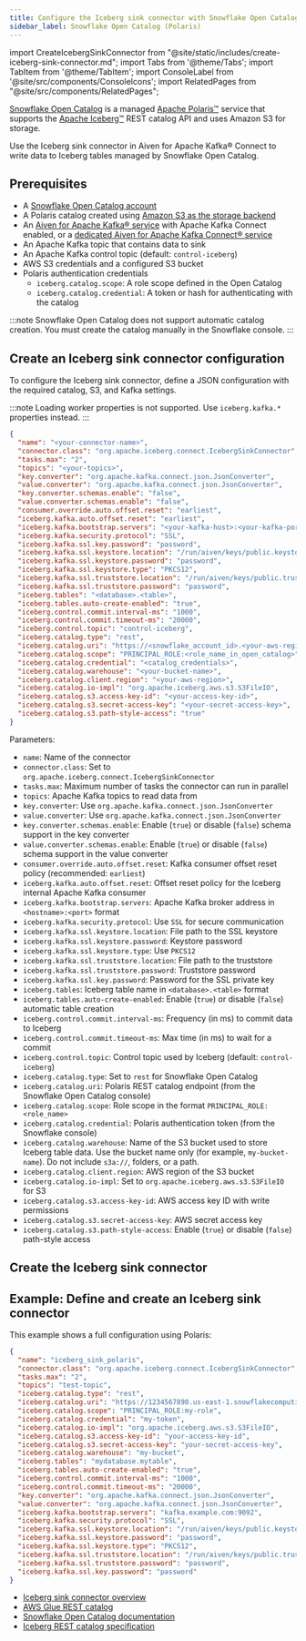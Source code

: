 ```yaml
---
title: Configure the Iceberg sink connector with Snowflake Open Catalog
sidebar_label: Snowflake Open Catalog (Polaris)
---
```


import CreateIcebergSinkConnector from "@site/static/includes/create-iceberg-sink-connector.md";
import Tabs from '@theme/Tabs';
import TabItem from '@theme/TabItem';
import ConsoleLabel from '@site/src/components/ConsoleIcons';
import RelatedPages from "@site/src/components/RelatedPages";

[Snowflake Open Catalog](https://other-docs.snowflake.com/en/opencatalog/overview) is a managed [Apache Polaris™](https://polaris.apache.org/) service that supports the [Apache Iceberg™](https://iceberg.apache.org/) REST catalog API and uses Amazon S3 for storage.

Use the Iceberg sink connector in Aiven for Apache Kafka® Connect to write data to
Iceberg tables managed by Snowflake Open Catalog.

## Prerequisites

- A [Snowflake Open Catalog account](https://other-docs.snowflake.com/en/opencatalog/create-open-catalog-account)
- A Polaris catalog created using
  [Amazon S3 as the storage backend](https://other-docs.snowflake.com/en/opencatalog/create-catalog#create-a-catalog-using-amazon-simple-storage-service-amazon-s3)
- An [Aiven for Apache Kafka® service](/docs/products/kafka/kafka-connect/howto/enable-connect)
  with Apache Kafka Connect enabled, or
  a [dedicated Aiven for Apache Kafka Connect® service](/docs/products/kafka/kafka-connect/get-started#apache_kafka_connect_dedicated_cluster)
- An Apache Kafka topic that contains data to sink
- An Apache Kafka control topic (default: `control-iceberg`)
- AWS S3 credentials and a configured S3 bucket
- Polaris authentication credentials
  - `iceberg.catalog.scope`: A role scope defined in the Open Catalog
  - `iceberg.catalog.credential`: A token or hash for authenticating with the catalog

:::note
Snowflake Open Catalog does not support automatic catalog creation. You must create the
catalog manually in the Snowflake console.
:::

## Create an Iceberg sink connector configuration

To configure the Iceberg sink connector, define a JSON configuration with the required catalog, S3, and Kafka settings.

:::note
Loading worker properties is not supported. Use `iceberg.kafka.*` properties instead.
:::

```json
{
  "name": "<your-connector-name>",
  "connector.class": "org.apache.iceberg.connect.IcebergSinkConnector",
  "tasks.max": "2",
  "topics": "<your-topics>",
  "key.converter": "org.apache.kafka.connect.json.JsonConverter",
  "value.converter": "org.apache.kafka.connect.json.JsonConverter",
  "key.converter.schemas.enable": "false",
  "value.converter.schemas.enable": "false",
  "consumer.override.auto.offset.reset": "earliest",
  "iceberg.kafka.auto.offset.reset": "earliest",
  "iceberg.kafka.bootstrap.servers": "<your-kafka-host>:<your-kafka-port>",
  "iceberg.kafka.security.protocol": "SSL",
  "iceberg.kafka.ssl.key.password": "password",
  "iceberg.kafka.ssl.keystore.location": "/run/aiven/keys/public.keystore.p12",
  "iceberg.kafka.ssl.keystore.password": "password",
  "iceberg.kafka.ssl.keystore.type": "PKCS12",
  "iceberg.kafka.ssl.truststore.location": "/run/aiven/keys/public.truststore.jks",
  "iceberg.kafka.ssl.truststore.password": "password",
  "iceberg.tables": "<database>.<table>",
  "iceberg.tables.auto-create-enabled": "true",
  "iceberg.control.commit.interval-ms": "1000",
  "iceberg.control.commit.timeout-ms": "20000",
  "iceberg.control.topic": "control-iceberg",
  "iceberg.catalog.type": "rest",
  "iceberg.catalog.uri": "https://<snowflake_account_id>.<your-aws-region>.snowflakecomputing.com/polaris/api/catalog",
  "iceberg.catalog.scope": "PRINCIPAL_ROLE:<role_name_in_open_catalog>",
  "iceberg.catalog.credential": "<catalog_credentials>",
  "iceberg.catalog.warehouse": "<your-bucket-name>",
  "iceberg.catalog.client.region": "<your-aws-region>",
  "iceberg.catalog.io-impl": "org.apache.iceberg.aws.s3.S3FileIO",
  "iceberg.catalog.s3.access-key-id": "<your-access-key-id>",
  "iceberg.catalog.s3.secret-access-key": "<your-secret-access-key>",
  "iceberg.catalog.s3.path-style-access": "true"
}
```

Parameters:

- `name`: Name of the connector
- `connector.class`: Set to `org.apache.iceberg.connect.IcebergSinkConnector`
- `tasks.max`: Maximum number of tasks the connector can run in parallel
- `topics`: Apache Kafka topics to read data from
- `key.converter`: Use `org.apache.kafka.connect.json.JsonConverter`
- `value.converter`: Use `org.apache.kafka.connect.json.JsonConverter`
- `key.converter.schemas.enable`: Enable (`true`) or disable (`false`) schema support
  in the key converter
- `value.converter.schemas.enable`: Enable (`true`) or disable (`false`) schema support
  in the value converter
- `consumer.override.auto.offset.reset`: Kafka consumer offset reset policy
  (recommended: `earliest`)
- `iceberg.kafka.auto.offset.reset`: Offset reset policy for the Iceberg internal Apache
  Kafka consumer
- `iceberg.kafka.bootstrap.servers`: Apache Kafka broker address in `<hostname>:<port>`
  format
- `iceberg.kafka.security.protocol`: Use `SSL` for secure communication
- `iceberg.kafka.ssl.keystore.location`: File path to the SSL keystore
- `iceberg.kafka.ssl.keystore.password`: Keystore password
- `iceberg.kafka.ssl.keystore.type`: Use `PKCS12`
- `iceberg.kafka.ssl.truststore.location`: File path to the truststore
- `iceberg.kafka.ssl.truststore.password`: Truststore password
- `iceberg.kafka.ssl.key.password`: Password for the SSL private key
- `iceberg.tables`: Iceberg table name in `<database>.<table>` format
- `iceberg.tables.auto-create-enabled`: Enable (`true`) or disable (`false`) automatic
  table creation
- `iceberg.control.commit.interval-ms`: Frequency (in ms) to commit data to Iceberg
- `iceberg.control.commit.timeout-ms`: Max time (in ms) to wait for a commit
- `iceberg.control.topic`: Control topic used by Iceberg (default: `control-iceberg`)
- `iceberg.catalog.type`: Set to `rest` for Snowflake Open Catalog
- `iceberg.catalog.uri`: Polaris REST catalog endpoint (from the Snowflake Open Catalog
  console)
- `iceberg.catalog.scope`: Role scope in the format `PRINCIPAL_ROLE:<role_name>`
- `iceberg.catalog.credential`: Polaris authentication token (from the Snowflake console)
- `iceberg.catalog.warehouse`: Name of the S3 bucket used to store Iceberg table data.
  Use the bucket name only (for example, `my-bucket-name`). Do not include `s3a://`,
  folders, or a path.
- `iceberg.catalog.client.region`: AWS region of the S3 bucket
- `iceberg.catalog.io-impl`: Set to `org.apache.iceberg.aws.s3.S3FileIO` for S3
- `iceberg.catalog.s3.access-key-id`: AWS access key ID with write permissions
- `iceberg.catalog.s3.secret-access-key`: AWS secret access key
- `iceberg.catalog.s3.path-style-access`: Enable (`true`) or disable (`false`)
  path-style access

## Create the Iceberg sink connector

<CreateIcebergSinkConnector />

## Example: Define and create an Iceberg sink connector

This example shows a full configuration using Polaris:

```json
{
  "name": "iceberg_sink_polaris",
  "connector.class": "org.apache.iceberg.connect.IcebergSinkConnector",
  "tasks.max": "2",
  "topics": "test-topic",
  "iceberg.catalog.type": "rest",
  "iceberg.catalog.uri": "https://1234567890.us-east-1.snowflakecomputing.com/polaris/api/catalog",
  "iceberg.catalog.scope": "PRINCIPAL_ROLE:my-role",
  "iceberg.catalog.credential": "my-token",
  "iceberg.catalog.io-impl": "org.apache.iceberg.aws.s3.S3FileIO",
  "iceberg.catalog.s3.access-key-id": "your-access-key-id",
  "iceberg.catalog.s3.secret-access-key": "your-secret-access-key",
  "iceberg.catalog.warehouse": "my-bucket",
  "iceberg.tables": "mydatabase.mytable",
  "iceberg.tables.auto-create-enabled": "true",
  "iceberg.control.commit.interval-ms": "1000",
  "iceberg.control.commit.timeout-ms": "20000",
  "key.converter": "org.apache.kafka.connect.json.JsonConverter",
  "value.converter": "org.apache.kafka.connect.json.JsonConverter",
  "iceberg.kafka.bootstrap.servers": "kafka.example.com:9092",
  "iceberg.kafka.security.protocol": "SSL",
  "iceberg.kafka.ssl.keystore.location": "/run/aiven/keys/public.keystore.p12",
  "iceberg.kafka.ssl.keystore.password": "password",
  "iceberg.kafka.ssl.keystore.type": "PKCS12",
  "iceberg.kafka.ssl.truststore.location": "/run/aiven/keys/public.truststore.jks",
  "iceberg.kafka.ssl.truststore.password": "password",
  "iceberg.kafka.ssl.key.password": "password"
}
```

<RelatedPages/>

- [Iceberg sink connector overview](/docs/products/kafka/kafka-connect/howto/iceberg-sink-connector)
- [AWS Glue REST catalog](/docs/products/kafka/kafka-connect/howto/aws-glue-rest-catalog)
- [Snowflake Open Catalog documentation](https://other-docs.snowflake.com/en/opencatalog)
- [Iceberg REST catalog specification](https://iceberg.apache.org/spec/#rest-catalog)
